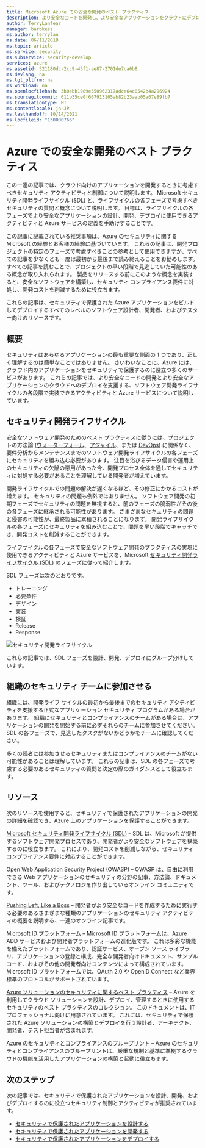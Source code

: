 ```yaml
---
title: Microsoft Azure での安全な開発のベスト プラクティス
description: より安全なコードを開発し、より安全なアプリケーションをクラウドにデプロイするために役立つベスト プラクティス。
author: TerryLanfear
manager: barbkess
ms.author: terrylan
ms.date: 06/11/2019
ms.topic: article
ms.service: security
ms.subservice: security-develop
services: azure
ms.assetid: 521180dc-2cc9-43f1-ae87-2701de7ca6b8
ms.devlang: na
ms.tgt_pltfrm: na
ms.workload: na
ms.openlocfilehash: 3b0ebb1989e350962317adce64c0542b4a296924
ms.sourcegitcommit: 611b35ce0f667913105ab82b23aab05a67e89fb7
ms.translationtype: HT
ms.contentlocale: ja-JP
ms.lasthandoff: 10/14/2021
ms.locfileid: "130000766"
---
```

# <a name="secure-development-best-practices-on-azure"></a>Azure での安全な開発のベスト プラクティス
この一連の記事では、クラウド向けのアプリケーションを開発するときに考慮すべきセキュリティ アクティビティと制御について説明します。 Microsoft セキュリティ開発ライフサイクル (SDL) と、ライフサイクルの各フェーズで考慮すべきセキュリティの質問と概念について説明します。 目標は、ライフサイクルの各フェーズでより安全なアプリケーションの設計、開発、デプロイに使用できるアクティビティと Azure サービスの定義を手助けすることです。

この記事に記載されている推奨事項は、Azure のセキュリティに関する Microsoft の経験とお客様の経験に基づいています。 これらの記事は、開発プロジェクトの特定のフェーズで考慮すべきことの参考として使用できますが、すべての記事を少なくとも一度は最初から最後まで読み終えることをお勧めします。 すべての記事を読むことで、プロジェクトの早い段階で見逃していた可能性のある概念が取り入れられます。 製品をリリースする前にこのような概念を実装すると、安全なソフトウェアを構築し、セキュリティ コンプライアンス要件に対処し、開発コストを削減するために役立ちます。

これらの記事は、セキュリティで保護された Azure アプリケーションをビルドしてデプロイするすべてのレベルのソフトウェア設計者、開発者、およびテスター向けのリソースです。

## <a name="overview"></a>概要

セキュリティはあらゆるアプリケーションの最も重要な側面の 1 つであり、正しく理解するのは簡単なことではありません。 さいわいなことに、Azure には、クラウド内のアプリケーションをセキュリティで保護するのに役立つ多くのサービスがあります。 これらの記事では、より安全なコードの開発とより安全なアプリケーションのクラウドへのデプロイを支援する、ソフトウェア開発ライフサイクルの各段階で実装できるアクティビティと Azure サービスについて説明しています。

## <a name="security-development-lifecycle"></a>セキュリティ開発ライフサイクル

安全なソフトウェア開発のためのベスト プラクティスに従うには、プロジェクトの方法論 ([ウォーターフォール](https://en.wikipedia.org/wiki/Waterfall_model)、[アジャイル](https://en.wikipedia.org/wiki/Agile_software_development)、または [DevOps](https://en.wikipedia.org/wiki/DevOps)) に関係なく、要件分析からメンテナンスまでのソフトウェア開発ライフサイクルの各フェーズにセキュリティを組み込む必要があります。 注目を浴びるデータ侵害や運用上のセキュリティの欠陥の悪用があった今、開発プロセス全体を通してセキュリティに対処する必要があることを理解している開発者が増えています。

開発ライフサイクルでの問題の解決が遅くなるほど、その修正にかかるコストが増えます。 セキュリティの問題も例外ではありません。 ソフトウェア開発の初期フェーズでセキュリティの問題を無視すると、前のフェーズの脆弱性がその後の各フェーズに継承される可能性があります。 さまざまなセキュリティの問題と侵害の可能性が、最終製品に累積されることになります。 開発ライフサイクルの各フェーズにセキュリティを組み込むことで、問題を早い段階でキャッチでき、開発コストを削減することができます。

ライフサイクルの各フェーズで安全なソフトウェア開発のプラクティスの実現に使用できるアクティビティと Azure サービスを、Microsoft [セキュリティ開発ライフサイクル (SDL)](/previous-versions/windows/desktop/cc307891(v=msdn.10)) のフェーズに従って紹介します。

SDL フェーズは次のとおりです。

  - トレーニング
  - 必要条件
  - デザイン
  - 実装
  - 検証
  - Release
  - Response

![セキュリティ開発ライフサイクル](./media/secure-dev-overview/01-sdl-phase.png)

これらの記事では、SDL フェーズを設計、開発、デプロイにグループ分けしています。

## <a name="engage-your-organizations-security-team"></a>組織のセキュリティ チームに参加させる

組織には、開発ライフ サイクルの最初から最後までのセキュリティ アクティビティを支援する正式なアプリケーション セキュリティ プログラムがある場合があります。 組織にセキュリティとコンプライアンスのチームがある場合は、アプリケーションの開発を開始する前に必ずそれらのチームに参加させてください。 SDL の各フェーズで、見逃したタスクがないかどうかをチームに確認してください。

多くの読者には参加させるセキュリティまたはコンプライアンスのチームがない可能性があることは理解しています。 これらの記事は、SDL の各フェーズで考慮する必要のあるセキュリティの質問と決定の際のガイダンスとして役立ちます。

## <a name="resources"></a>リソース

次のリソースを使用すると、セキュリティで保護されたアプリケーションの開発の詳細を確認でき、Azure 上のアプリケーションを保護することができます。

[Microsoft セキュリティ開発ライフサイクル (SDL)](/previous-versions/windows/desktop/cc307891(v=msdn.10)) – SDL は、Microsoft が提供するソフトウェア開発プロセスであり、開発者がより安全なソフトウェアを構築するのに役立ちます。 これにより、開発コストを削減しながら、セキュリティ コンプライアンス要件に対応することができます。

[Open Web Application Security Project (OWASP)](https://www.owasp.org/index.php/Main_Page) – OWASP は、自由に利用できる Web アプリケーションのセキュリティの分野の記事、方法論、ドキュメント、ツール、およびテクノロジを作り出しているオンライン コミュニティです。

[Pushing Left, Like a Boss](https://wehackpurple.com/pushing-left-like-a-boss-part-1/) – 開発者がより安全なコードを作成するために実行する必要のあるさまざまな種類のアプリケーションのセキュリティ アクティビティの概要を説明する、一連のオンライン記事です。

[Microsoft ID プラットフォーム](../../active-directory/develop/index.yml) – Microsoft ID プラットフォームは、Azure ADD サービスおよび開発者プラットフォームの進化版です。 これは多彩な機能を備えたプラットフォームであり、認証サービス、オープン ソース ライブラリ、アプリケーションの登録と構成、完全な開発者向けドキュメント、サンプル コード、およびその他の開発者向けコンテンツによって構成されています。 Microsoft ID プラットフォームでは、OAuth 2.0 や OpenID Connect など業界標準のプロトコルがサポートされています。

[Azure ソリューションのセキュリティに関するベスト プラクティス](https://azure.microsoft.com/resources/security-best-practices-for-azure-solutions/) – Azure を利用してクラウド ソリューションを設計、デプロイ、管理するときに使用するセキュリティのベスト プラクティスのコレクション。 このドキュメントは、IT プロフェッショナル向けに用意されています。 これには、セキュリティで保護された Azure ソリューションの構築とデプロイを行う設計者、アーキテクト、開発者、テスト担当者が含まれます。

[Azure のセキュリティとコンプライアンスのブループリント](https://servicetrust.microsoft.com/ViewPage/BlueprintOverview) – Azure のセキュリティとコンプライアンスのブループリントは、厳重な規制と基準に準拠するクラウドの機能を活用したアプリケーションの構築と起動に役立ちます。

## <a name="next-steps"></a>次のステップ
次の記事では、セキュリティで保護されたアプリケーションを設計、開発、およびデプロイするのに役立つセキュリティ制御とアクティビティが推奨されています。

- [セキュリティで保護されたアプリケーションを設計する](secure-design.md)
- [セキュリティで保護されたアプリケーションを開発する](secure-develop.md)
- [セキュリティで保護されたアプリケーションをデプロイする](secure-deploy.md)
